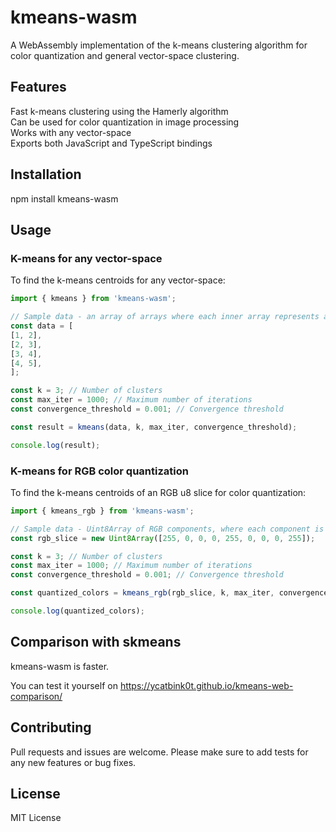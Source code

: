 # kmeans-wasm

A WebAssembly implementation of the k-means clustering algorithm for color quantization and general vector-space clustering.

## Features

Fast k-means clustering using the Hamerly algorithm  
Can be used for color quantization in image processing  
Works with any vector-space  
Exports both JavaScript and TypeScript bindings  

## Installation

 npm install kmeans-wasm

## Usage

### K-means for any vector-space

To find the k-means centroids for any vector-space:

```javascript
import { kmeans } from 'kmeans-wasm';

// Sample data - an array of arrays where each inner array represents a point in the vector-space
const data = [
[1, 2],
[2, 3],
[3, 4],
[4, 5],
];

const k = 3; // Number of clusters
const max_iter = 1000; // Maximum number of iterations
const convergence_threshold = 0.001; // Convergence threshold

const result = kmeans(data, k, max_iter, convergence_threshold);

console.log(result);
```

### K-means for RGB color quantization

To find the k-means centroids of an RGB u8 slice for color quantization:

```javascript
import { kmeans_rgb } from 'kmeans-wasm';

// Sample data - Uint8Array of RGB components, where each component is a u8 value
const rgb_slice = new Uint8Array([255, 0, 0, 0, 255, 0, 0, 0, 255]);

const k = 3; // Number of clusters
const max_iter = 1000; // Maximum number of iterations
const convergence_threshold = 0.001; // Convergence threshold

const quantized_colors = kmeans_rgb(rgb_slice, k, max_iter, convergence_threshold);

console.log(quantized_colors);
```

## Comparison with skmeans

kmeans-wasm is faster.

You can test it yourself on <https://ycatbink0t.github.io/kmeans-web-comparison/>

## Contributing

Pull requests and issues are welcome. Please make sure to add tests for any new features or bug fixes.

## License

MIT License
